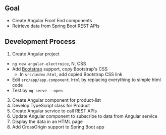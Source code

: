 ## Goal
- Create Angular Front End components
- Retrieve data from Spring Boot REST APIs
## Development Process
1. Create Angular project
  - `ng new angular-electroice`, N, CSS
  - Add [Bootstrap](www.getbootstrap.com) support, copy Bootstrap's CSS
    - In `src/index.html`, add copied Bootstrap CSS link
  - Edit `src/app/app.component.html` by replacing everything to simple html code
  - Test by `ng serve --open`
3. Create Angular component for product-list
4. Develop TypeScript class for Product
5. Create Angular service to call REST APIs
6. Update Angular component to subscribe to data from Angular service
7. Display the data in an HTML page
8. Add CrossOrigin support to Spring Boot app
